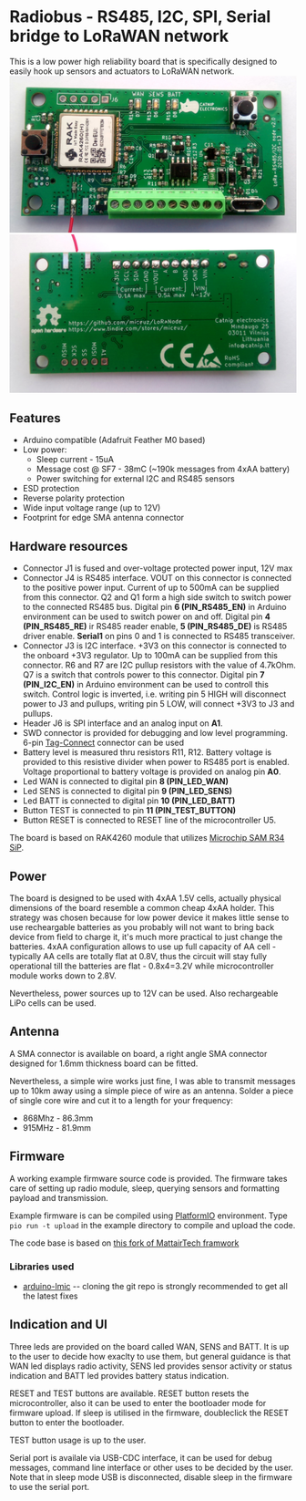 # Radiobus - RS485, I2C, SPI, Serial bridge to LoRaWAN network

This is a low power high reliability board that is specifically designed to easily hook up sensors and actuators to LoRaWAN network.
![Radiobus - top](pics/top.jpg)
![Radiobus - bottom](pics/bot.jpg)

## Features

* Arduino compatible (Adafruit Feather M0 based)
* Low power:
  * Sleep current - 15uA
  * Message cost @ SF7 - 38mC (~190k messages from 4xAA battery)
  * Power switching for external I2C and RS485 sensors
* ESD protection
* Reverse polarity protection
* Wide input voltage range (up to 12V)
* Footprint for edge SMA antenna connector 

## Hardware resources

 * Connector J1 is fused and over-voltage protected power input, 12V max
 * Connector J4 is RS485 interface. VOUT on this connector is connected to the positive power input. Current of up to 500mA can be supplied from this connector. Q2 and Q1 form a high side switch to switch power to the connected RS485 bus. Digital pin **6 (PIN_RS485_EN)** in Arduino environment can be used to switch power on and off. Digital pin **4 (PIN_RS485_RE)** ir RS485 reader enable, **5 (PIN_RS485_DE)** is RS485 driver enable. **Serial1** on pins 0 and 1 is connected to RS485 transceiver.
 * Connector J3 is I2C interface. +3V3 on this connector is connected to the onboard +3V3 regulator. Up to 100mA can be supplied from this connector. R6 and R7 are I2C pullup resistors with the value of 4.7kOhm. Q7 is a switch that controls power to this connector. Digital pin **7 (PIN_I2C_EN)** in Arduino environment can be used to controll this switch. Control logic is inverted, i.e. writing pin 5 HIGH will disconnect power to J3 and pullups, writing pin 5 LOW, will connect +3V3 to J3 and pullups.
 * Header J6 is SPI interface and an analog input on **A1**.
 * SWD connector is provided for debugging and low level programming. 6-pin [Tag-Connect](https://www.tag-connect.com/product-category/products/cables/6-pin-target) connector can be used
 * Battery level is measured thru resistors R11, R12. Battery voltage is provided to this resistive divider when power to RS485 port is enabled. Voltage proportional to battery voltage is provided on analog pin **A0**. 
 * Led WAN is connected to digital pin **8 (PIN_LED_WAN)**
 * Led SENS is connected to digital pin **9 (PIN_LED_SENS)**
 * Led BATT is connected to digital pin **10 (PIN_LED_BATT)**
 * Button TEST is connected to pin **11 (PIN_TEST_BUTTON)**
 * Button RESET is connected to RESET line of the microcontroller U5.

The board is based on RAK4260 module that utilizes [Microchip SAM R34 SiP](https://www.microchip.com/design-centers/wireless-connectivity/low-power-wide-area-networks/lora-technology/sam-r34-r35). 

## Power

The board is designed to be used with 4xAA 1.5V cells, actually physical dimensions of the board resemble a common cheap 4xAA holder. This strategy was chosen because for low power device it makes little sense to use recheargable batteries as you probably will not want to bring back device from field to charge it, it's much more practical to just change the batteries. 4xAA configuration allows to use up full capacity of AA cell - typically AA cells are totally flat at 0.8V, thus the circuit will stay fully operational till the batteries are flat - 0.8x4=3.2V while microcontroller module works down to 2.8V. 

Nevertheless, power sources up to 12V can be used. Also rechargeable LiPo cells can be used. 

## Antenna

A SMA connector is available on board, a right angle SMA connector designed for 1.6mm thickness board can be fitted. 

Nevertheless, a simple wire works just fine, I was able to transmit messages up to 10km away using a simple piece of wire as an antenna. Solder a piece of single core wire and cut it to a length for your frequency:
 * 868Mhz - 86.3mm
 * 915MHz - 81.9mm

## Firmware

A working example firmware source code is provided. The firmware takes care of setting up radio module, sleep, querying sensors and formatting payload and transmission. 

Example firmware is can be compiled using [PlatformIO](https://platformio.org/) environment. Type ```pio run -t upload``` in the example directory to compile and upload the code. 

The code base is based on [this fork of MattairTech framwork](https://github.com/Miceuz/framework-arduino-samr-catnip) 

### Libraries used

 * [arduino-lmic](https://github.com/mcci-catena/arduino-lmic) -- cloning the git repo is strongly recommended to get all the latest fixes

## Indication and UI

Three leds are provided on the board called WAN, SENS and BATT. It is up to the user to decide how exaclty to use them, but general guidance is that WAN led displays radio activity, SENS led provides sensor activity or status indication and BATT led provides battery status indication.

RESET and TEST buttons are available. RESET button resets the microcontroller, also it can be used to enter the bootloader mode for firmware upload. If sleep is utilised in the firmware, doubleclick the RESET button to enter the bootloader.

TEST button usage is up to the user.

Serial port is availale via USB-CDC interface, it can be used for debug messages, command line interface or other uses to be decided by the user. Note that in sleep mode USB is disconnected, disable sleep in the firmware to use the serial port.


